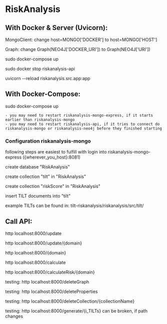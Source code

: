 # RiskAnalysis

## With Docker & Server (Uvicorn):

  MongoClient: change host=MONGO['DOCKER'] to host=MONGO['HOST']
  
  Graph: change Graph(NEO4J['DOCKER_URI']) to Graph(NEO4J['URI'])

  sudo docker-compose up
  
  sudo docker stop riskanalysis-api

  uvicorn --reload riskanalysis.src.app:app


## With Docker-Compose:

  sudo docker-compose up
    
    - you may need to restart riskanalysis-mongo-express, if it starts earlier than riskanalysis-mongo
    - you may need to restart riskanalysis-api, if it tries to connect do riskanalysis-mongo or riskanalysis-neo4j before they finished starting

### Configuration riskanalysis-mongo

  following steps are easiest to fulfill with login into riskanalysis-mongo-express ({wherever_you_host}:8081)
  
  create database "RiskAnalysis"
  
  create collection "tilt" in "RiskAnalysis"
  
  create collection "riskScore" in "RiskAnalysis"
  
  insert TILT documents into "tilt"
  
  example TILTs can be found in: tilt-riskanalysis/riskanalysis/src/tilt/

## Call API:
  
  http localhost:8000/update
  
  http localhost:8000/update/{domain}
  
  http localhost:8000/{domain}
  
  http localhost:8000/calculate
  
  http localhost:8000/calculateRisk/{domain}
  
  testing: http localhost:8000/deleteGraph
  
  testing: http localhost:8000/deleteProperties
  
  testing: http localhost:8000/deleteCollection/{collectionName}
  
  testing: http localhost:8000/generate/{i_TILTs}                   can be broken, if path changes
